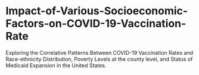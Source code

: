 # Impact-of-Various-Socioeconomic-Factors-on-COVID-19-Vaccination-Rate
Exploring the Correlative Patterns Between COVID-19 Vaccination Rates and Race-ethnicity Distribution, Poverty Levels at the county level, and Status of Medicaid Expansion in the United States.
